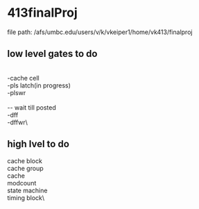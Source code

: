 # 413finalProj

file path: /afs/umbc.edu/users/v/k/vkeiper1/home/vk413/finalproj



## low level gates to do
\
-cache cell\
-pls latch(in progress)\
-plswr \
\
-- wait till posted\
-dff\
-dffwr\

## high lvel to do
cache block\
cache group \
cache\
modcount\
state machine\
timing block\
